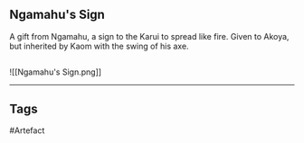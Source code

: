 ## Ngamahu's Sign
A gift from Ngamahu,
a sign to the Karui to spread like fire.
Given to Akoya, but inherited by Kaom with the swing of his axe.
## 
![[Ngamahu's Sign.png]]

---
## Tags
#Artefact